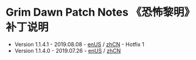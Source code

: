 # Grim Dawn Patch Notes 《恐怖黎明》补丁说明

* Version 1.1.4.1 - 2019.08.08 - [enUS](enUS/version_1141.md) / [zhCN](zhCN/version_1141.md) - Hotfix 1
* Version 1.1.4.0 - 2019.07.26 - [enUS](enUS/version_1140.md) / [zhCN](zhCN/version_1140.md)
